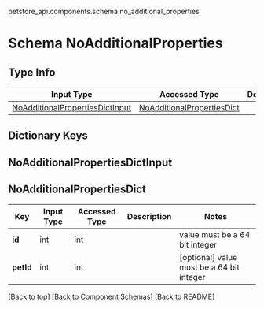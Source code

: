 petstore_api.components.schema.no_additional_properties
# Schema NoAdditionalProperties

## Type Info
Input Type | Accessed Type | Description | Notes
------------ | ------------- | ------------- | -------------
[NoAdditionalPropertiesDictInput](#noadditionalpropertiesdictinput) | [NoAdditionalPropertiesDict](#noadditionalpropertiesdict) |  |

## Dictionary Keys
## NoAdditionalPropertiesDictInput
## NoAdditionalPropertiesDict

Key | Input Type | Accessed Type | Description | Notes
------------ | ------------- | ------------- | ------------- | -------------
**id** | int | int |  | value must be a 64 bit integer
**petId** | int | int |  | [optional] value must be a 64 bit integer

[[Back to top]](#top) [[Back to Component Schemas]](../../../README.md#Component-Schemas) [[Back to README]](../../../README.md)
